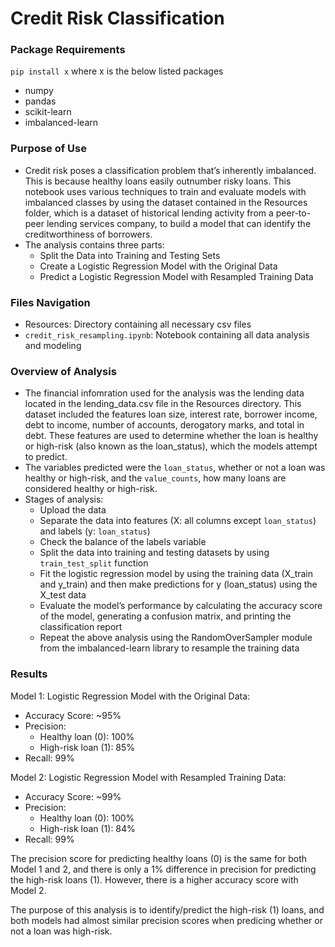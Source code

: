 # Credit Risk Classification

### Package Requirements

`pip install x` where x is the below listed packages
* numpy
* pandas
* scikit-learn
* imbalanced-learn

### Purpose of Use
* Credit risk poses a classification problem that’s inherently imbalanced. This is because healthy loans easily outnumber risky loans. This notebook uses various techniques to train and evaluate models with imbalanced classes by using the dataset contained in the Resources folder, which is a dataset of historical lending activity from a peer-to-peer lending services company, to build a model that can identify the creditworthiness of borrowers.
* The analysis contains three parts:
  * Split the Data into Training and Testing Sets
  * Create a Logistic Regression Model with the Original Data
  * Predict a Logistic Regression Model with Resampled Training Data

### Files Navigation
* Resources: Directory containing all necessary csv files
* `credit_risk_resampling.ipynb`: Notebook containing all data analysis and modeling

### Overview of Analysis

* The financial infomration used for the analysis was the lending data located in the lending_data.csv file in the Resources directory. This dataset included the features loan size, interest rate, borrower income, debt to income, number of accounts, derogatory marks, and total in debt. These features are used to determine whether the loan is healthy or high-risk (also known as the loan_status), which the models attempt to predict.
* The variables predicted were the `loan_status`, whether or not a loan was healthy or high-risk, and the `value_counts`, how many loans are considered healthy or high-risk.
* Stages of analysis:
  * Upload the data
  * Separate the data into features (X: all columns except `loan_status`) and labels (y: `loan_status`)
  * Check the balance of the labels variable
  * Split the data into training and testing datasets by using `train_test_split` function
  * Fit the logistic regression model by using the training data (X_train and y_train) and then make predictions for y (loan_status) using the X_test data
  * Evaluate the model’s performance by calculating the accuracy score of the model, generating a confusion matrix, and printing the classification report
  * Repeat the above analysis using the RandomOverSampler module from the imbalanced-learn library to resample the training data

### Results

Model 1: 
Logistic Regression Model with the Original Data:
* Accuracy Score: ~95%
* Precision:
  * Healthy loan (0): 100%
  * High-risk loan (1): 85%
* Recall: 99%

Model 2:
Logistic Regression Model with Resampled Training Data:
* Accuracy Score: ~99%
* Precision:
  * Healthy loan (0): 100%
  * High-risk loan (1): 84%
* Recall: 99%

The precision score for predicting healthy loans (0) is the same for both Model 1 and 2, and there is only a 1% difference in precision for predicting the high-risk loans (1). However, there is a higher accuracy score with Model 2.

The purpose of this analysis is to identify/predict the high-risk (1) loans, and both models had almost similar precision scores when predicing whether or not a loan was high-risk.